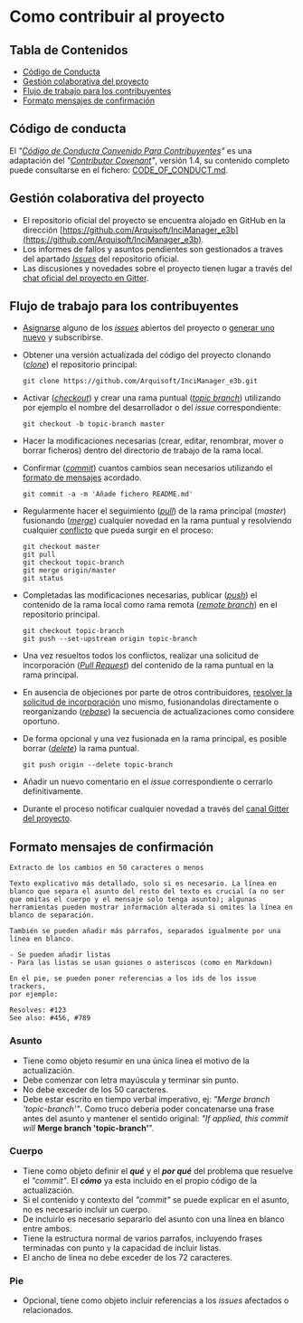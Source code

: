 # Como contribuir al proyecto

## Tabla de Contenidos

* [Código de Conducta](#c-digo-de-conducta)
* [Gestión colaborativa del proyecto](#gesti-n-colaborativa-del-proyecto)
* [Flujo de trabajo para los contribuyentes](#flujo-de-trabajo-para-los-contribuyentes)
* [Formato mensajes de confirmación](#formato-mensajes-de-confirmaci-n)

## Código de conducta

El *"[Código de Conducta Convenido Para Contribuyentes](CODE_OF_CONDUCT.md)"* es una adaptación del *"[Contributor Covenant](http://wwww.contributor-covenant.org)"*, versión 1.4, su contenido completo puede consultarse en el fichero: [CODE_OF_CONDUCT.md](CODE_OF_CONDUCT.md).


## Gestión colaborativa del proyecto

- El repositorio oficial del proyecto se encuentra alojado en GitHub en la dirección [https://github.com/Arquisoft/InciManager_e3b](https://github.com/Arquisoft/InciManager_e3b).
- Los informes de fallos y asuntos pendientes son gestionados a traves del apartado *[Issues](https://github.com/Arquisoft/InciManager_e3b/issues)* del repositorio oficial. 
- Las discusiones y novedades sobre el proyecto tienen lugar a través del [chat oficial del proyecto en Gitter](https://gitter.im/Arquisoft/InciManager_e3b).

## Flujo de trabajo para los contribuyentes

- [Asignarse](https://help.github.com/articles/assigning-issues-and-pull-requests-to-other-github-users) alguno de los *[issues](https://github.com/Arquisoft/InciManager_e3b/issues)* abiertos del proyecto o [generar uno nuevo](https://help.github.com/articles/creating-an-issue/) y subscribirse.
- Obtener una versión actualizada del código del proyecto clonando (*[clone](https://git-scm.com/book/es/v2/Fundamentos-de-Git-Obteniendo-un-repositorio-Git)*) el repositorio principal: 
  ~~~
  git clone https://github.com/Arquisoft/InciManager_e3b.git
  ~~~
   
- Activar (*[checkout](https://git-scm.com/book/es/v2/Ramificaciones-en-Git-Procedimientos-B%C3%A1sicos-para-Ramificar-y-Fusionar#_basic_branching)*) y crear una rama puntual (*[topic branch](https://git-scm.com/book/es/v2/Ramificaciones-en-Git-Flujos-de-Trabajo-Ramificados#_topic_branch)*) utilizando por ejemplo el nombre del desarrollador o del _issue_ correspondiente:
  ~~~
  git checkout -b topic-branch master
  ~~~
- Hacer la modificaciones necesarias (crear, editar, renombrar, mover o borrar ficheros) dentro del directorio de trabajo de la rama local.

- Confirmar (*[commit](https://git-scm.com/book/es/v2/Fundamentos-de-Git-Guardando-cambios-en-el-Repositorio)*) cuantos cambios sean necesarios utilizando el [formato de mensajes](#formato-mensajes-de-confirmaci-n) acordado.
  ~~~
  git commit -a -m 'Añade fichero README.md'
  ~~~

- Regularmente hacer el seguimiento (*[pull](https://git-scm.com/book/es/v2/Ramificaciones-en-Git-Ramas-Remotas#_tracking_branches)*) de la rama principal (_master_) fusionando (*[merge](https://git-scm.com/book/es/v2/Ramificaciones-en-Git-Procedimientos-B%C3%A1sicos-para-Ramificar-y-Fusionar#_basic_merging)*) cualquier novedad en la rama puntual y resolviendo cualquier [conflicto](https://git-scm.com/book/es/v2/Ramificaciones-en-Git-Procedimientos-B%C3%A1sicos-para-Ramificar-y-Fusionar#_basic_merge_conflicts) que pueda surgir en el proceso:
  ~~~
  git checkout master
  git pull 
  git checkout topic-branch 
  git merge origin/master
  git status
  ~~~

- Completadas las modificaciones necesarias, publicar (*[push](https://git-scm.com/book/es/v2/Ramificaciones-en-Git-Ramas-Remotas#_pushing_branches)*) el contenido de la rama local como rama remota (*[remote branch](https://git-scm.com/book/es/v2/Ramificaciones-en-Git-Ramas-Remotas#_remote_branches)*) en el repositorio principal.  
  ~~~  
  git checkout topic-branch
  git push --set-upstream origin topic-branch
  ~~~
  
- Una vez resueltos todos los conflictos, realizar una solicitud de incorporación (*[Pull Request](https://help.github.com/articles/creating-a-pull-request)*) del contenido de la rama puntual en la rama principal.

- En ausencia de objeciones por parte de otros contribuidores, [resolver la solicitud de incorporación](https://help.github.com/articles/merging-a-pull-request) uno mismo, fusionandolas directamente o reorganizando (*[rebase](https://git-scm.com/book/es/v2/Ramificaciones-en-Git-Reorganizar-el-Trabajo-Realizado)*) la secuencia de actualizaciones como considere oportuno.

- De forma opcional y una vez fusionada en la rama principal, es posible borrar (*[delete](https://git-scm.com/book/es/v2/Ramificaciones-en-Git-Ramas-Remotas#_delete_branches)*) la rama puntual.
  ~~~
  git push origin --delete topic-branch
  ~~~

- Añadir un nuevo comentario en el _issue_ correspondiente o cerrarlo definitivamente.

- Durante el proceso notificar cualquier novedad a través del [canal Gitter del proyecto](https://gitter.im/Arquisoft/InciManager_e3b).

## Formato mensajes de confirmación

~~~
Extracto de los cambios en 50 caracteres o menos

Texto explicativo más detallado, solo si es necesario. La línea en 
blanco que separa el asunto del resto del texto es crucial (a no ser 
que omitas el cuerpo y el mensaje solo tenga asunto); algunas 
herramientas pueden mostrar información alterada si omites la línea en
blanco de separación.

También se pueden añadir más párrafos, separados igualmente por una 
línea en blanco.

- Se pueden añadir listas
- Para las listas se usan guiones o asteriscos (como en Markdown)

En el pie, se pueden poner referencias a los ids de los issue trackers,
por ejemplo:

Resolves: #123
See also: #456, #789
~~~

### Asunto

- Tiene como objeto resumir en una única linea el motivo de la actualización.
- Debe comenzar con letra mayúscula y terminar sin punto.
- No debe exceder de los 50 caracteres.
- Debe estar escrito en tiempo verbal imperativo, ej: _"Merge branch 'topic-branch'"_. Como truco deberia poder concatenarse una frase antes del asunto y mantener el sentido original: _"If applied, this commit will_ **Merge branch 'topic-branch'**".

### Cuerpo

- Tiene como objeto definir el ***qué*** y el ***por qué*** del problema que resuelve el _"commit"_. El ***cómo*** ya esta incluido en el propio código de la actualización.
- Si el contenido y contexto del _"commit"_ se puede explicar en el asunto, no es necesario incluir un cuerpo.
- De incluirlo es necesario separarlo del asunto con una línea en blanco entre ambos.
- Tiene la estructura normal de varios parrafos, incluyendo frases terminadas con punto y la capacidad de incluir listas.
- El ancho de linea no debe exceder de los 72 caracteres.

### Pie

- Opcional, tiene como objeto incluir referencias a los _issues_ afectados o relacionados.

